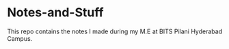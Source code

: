 # Notes-and-Stuff

This repo contains the notes I made during my M.E at BITS Pilani Hyderabad Campus.
